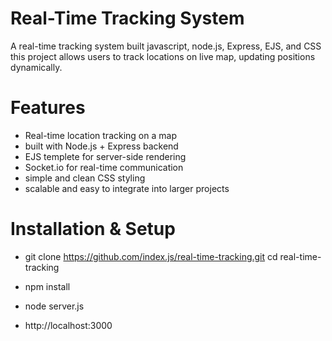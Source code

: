 # Real-Time Tracking System
A real-time tracking system built javascript, node.js, Express, EJS, and CSS this project allows users to track locations on live map, updating positions dynamically.

# Features
* Real-time location tracking on a map
* built with Node.js + Express backend
* EJS templete for server-side rendering
* Socket.io for real-time communication
* simple and clean CSS styling
* scalable and easy to integrate into larger projects

# Installation & Setup

* git clone https://github.com/index.js/real-time-tracking.git
cd real-time-tracking

* npm install
* node server.js
* http://localhost:3000

